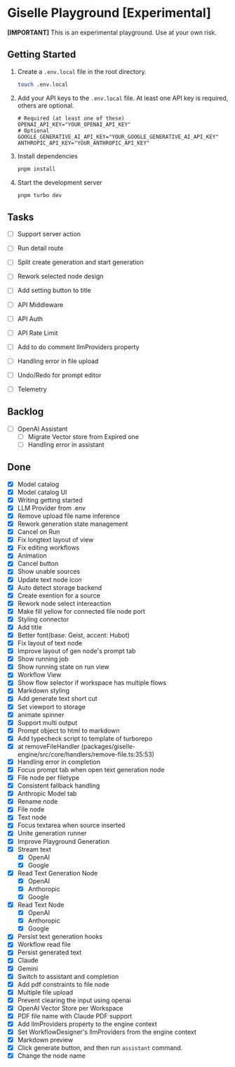 # Giselle Playground [Experimental]

**[IMPORTANT]** This is an experimental playground. Use at your own risk.

## Getting Started

1. Create a `.env.local` file in the root directory.

    ```sh
    touch .env.local
    ```

2. Add your API keys to the `.env.local` file. At least one API key is required, others are optional.

    ```.env
    # Required (at least one of these)
    OPENAI_API_KEY="YOUR_OPENAI_API_KEY"
    # Optional
    GOOGLE_GENERATIVE_AI_API_KEY="YOUR_GOOGLE_GENERATIVE_AI_API_KEY"
    ANTHROPIC_API_KEY="YOUR_ANTHROPIC_API_KEY"
    ```

3. Install dependencies

    ```sh
    pnpm install
    ```

4. Start the development server

    ```sh
    pnpm turbo dev
    ```

## Tasks

- [ ] Support server action
- [ ] Run detail route
- [ ] Split create generation and start generation
- [ ] Rework selected node design
- [ ] Add setting button to title
- [ ] API Middleware
- [ ] API Auth
- [ ] API Rate Limit
- [ ] Add to do comment llmProviders property
- [ ] Handling error in file upload
- [ ] Undo/Redo for prompt editor
- [ ] Telemetry


## Backlog

- [ ] OpenAI Assistant
  - [ ] Migrate Vector store from Expired one
  - [ ] Handling error in assistant

## Done

- [x] Model catalog
- [x] Model catalog UI
- [x] Writing getting started
- [x] LLM Provider from .env
- [x] Remove upload file name inference
- [x] Rework generation state management
- [x] Cancel on Run
- [x] Fix longtext layout of view
- [x] Fix editing workflows
- [x] Animation
- [x] Cancel button
- [x] Show unable sources
- [x] Update text node icon
- [x] Auto detect storage backend
- [x] Create exention for a source
- [x] Rework node select intereaction
- [x] Make fill yellow for connected file node port
- [x] Styling connector
- [x] Add title
- [x] Better font(base: Geist, accent: Hubot)
- [x] Fix layout of text node
- [x] Improve layout of gen node's prompt tab
- [x] Show running job
- [x] Show running state on run view
- [x] Workflow View
- [x] Show flow selector if workspace has multiple flows
- [x] Markdown styling
- [x] Add generate text short cut
- [x] Set viewport to storage
- [x] animate spinner
- [x] Support multi output
- [x] Prompt object to html to markdown
- [x] Add typecheck script to template of turborepo
- [x] at removeFileHandler (packages/giselle-engine/src/core/handlers/remove-file.ts:35:53)
- [x] Handling error in completion
- [x] Focus prompt tab when open text generation node
- [x] File node per filetype
- [x] Consistent fallback handling
- [x] Anthropic Model tab
- [x] Rename node
- [x] File node
- [x] Text node
- [x] Focus textarea when source inserted
- [x] Unite generation runner
- [x] Improve Playground Generation
- [x] Stream text
  - [x] OpenAI
  - [x] Google
- [x] Read Text Generation Node
  - [x] OpenAI
  - [x] Anthoropic
  - [x] Google
- [x] Read Text Node
  - [x] OpenAI
  - [x] Anthoropic
  - [x] Google
- [x] Persist text generation hooks
- [x] Workflow read file
- [x] Persist generated text
- [x] Claude
- [x] Gemini
- [x] Switch to assistant and completion
- [x] Add pdf constraints to file node
- [x] Multiple file upload
- [x] Prevent clearing the input using openai
- [x] OpenAI Vector Store per Workspace
- [x] PDF file name with Claude PDF support
- [x] Add llmProviders property to the engine context
- [x] Set WorkflowDesigner's llmProviders from the engine context
- [x] Markdown preview
- [x] Click generate button, and then run `assistant` command.
- [x] Change the node name
